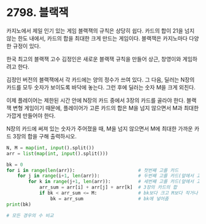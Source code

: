 # 2798. 블랙잭

카지노에서 제일 인기 있는 게임 블랙잭의 규칙은 상당히 쉽다. 카드의 합이 21을 넘지 않는 한도 내에서, 카드의 합을 최대한 크게 만드는 게임이다. 블랙잭은 카지노마다 다양한 규정이 있다.

한국 최고의 블랙잭 고수 김정인은 새로운 블랙잭 규칙을 만들어 상근, 창영이와 게임하려고 한다.

김정인 버전의 블랙잭에서 각 카드에는 양의 정수가 쓰여 있다. 그 다음, 딜러는 N장의 카드를 모두 숫자가 보이도록 바닥에 놓는다. 그런 후에 딜러는 숫자 M을 크게 외친다.

이제 플레이어는 제한된 시간 안에 N장의 카드 중에서 3장의 카드를 골라야 한다. 블랙잭 변형 게임이기 때문에, 플레이어가 고른 카드의 합은 M을 넘지 않으면서 M과 최대한 가깝게 만들어야 한다.

N장의 카드에 써져 있는 숫자가 주어졌을 때, M을 넘지 않으면서 M에 최대한 가까운 카드 3장의 합을 구해 출력하시오.

```python
N, M = map(int, input().split())
arr = list(map(int, input().split()))

bk = 0
for i in range(len(arr)):                       # 첫번째 고를 카드
    for j in range(i+1, len(arr)):              # 두번째 고를 카드(앞에서 고른카드 뒤에부터)
        for k in range(j+1, len(arr)):          # 세번째 고를 카드(앞에서 고른카드 뒤에부터)
            arr_sum = arr[i] + arr[j] + arr[k]  # 3장의 카드의 합
            if bk < arr_sum <= M:               # bk보다 크고 M보다 작거나 같으면
                bk = arr_sum                    # bk에 넣어줌
print(bk)

# 모든 경우의 수 비교
```

